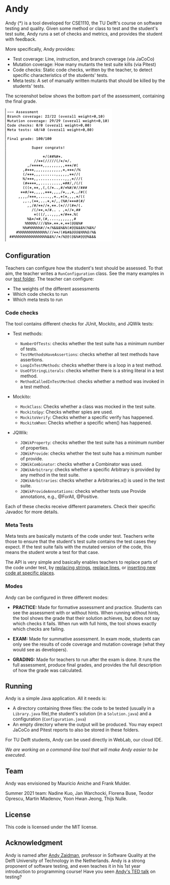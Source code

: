# Andy

Andy (*) is a tool developed for CSE1110, the TU Delft's course on software testing and quality. 
Given some method or class to test and the student's test suite, Andy runs a set of checks and metrics,
and provides the student with feedback.

More specifically, Andy provides:

* Test coverage: Line, instruction, and branch coverage (via JaCoCo)
* Mutation coverage: How many mutants the test suite kills (via Pitest)
* Code checks: Static code checks, written by the teacher, to detect specific 
characteristics of the students' tests.
* Meta tests: A set of manually written mutants that should be killed by the students' tests.

The screenshot below shows the bottom part of the assessment, containing the final grade.

![](doc/screenshot.png)

## Configuration

Teachers can configure how the student's test should be assessed. To that aim, the teacher 
writes a `RunConfiguration` class. See the many examples in our [test folder](https://github.com/cse1110/andy/tree/main/src/test/resources/grader/fixtures/Config).
The teacher can configure:

* The weights of the different assessments
* Which code checks to run
* Which meta tests to run

### Code checks

The tool contains different checks for JUnit, Mockito, and JQWik tests:

- Test methods:
    - `NumberOfTests`: checks whether the test suite has a minimum number of tests.
    - `TestMethodsHaveAssertions`: checks whether all test methods have assertions.
    - `LoopInTestMethods`: checks whether there is a loop in a test method.
    - `UseOfStringLiterals`: checks whether there is a string literal in a test method.
    - `MethodCalledInTestMethod`: checks whether a method was invoked in a test method.

- Mockito:
    - `MockClass`: Checks whether a class was mocked in the test suite.
    - `MockitoSpy`: Checks whether spies are used.
    - `MockitoVerify`: Checks whether a specific verify has happened.
    - `MockitoWhen`: Checks whether a specific when() has happened.

- JQWik:
    - `JQWikProperty`: checks whether the test suite has a minimum number of properties.
    - `JQWikProvide`: checks whether the test suite has a minimum number of provide.
    - `JQWikCombinator`: checks whether a Combinator was used.
    - `JQWikArbitrary`: checks whether a specific Arbitrary<X> is provided by any method in the test suite.
    - `JQWikArbitraries`: checks whether a Arbitraries.x() is used in the test suite.
    - `JQWikProvideAnnotations`: checks whether tests use Provide annotations, e.g., @ForAll, @Positive.

Each of these checks receive different parameters. Check their specific Javadoc for more details.

### Meta Tests

Meta tests are basically mutants of the code under test. Teachers write those to ensure that the
student's test suite contains the test cases they expect. If the test suite fails with the mutated
version of the code, this means the student wrote a test for that case. 

The API is very simple and basically enables teachers to replace parts of the code under test, by
[replacing strings](https://github.com/cse1110/andy/blob/main/src/main/java/nl/tudelft/cse1110/andy/config/MetaTest.java#L27),
[replace lines](https://github.com/cse1110/andy/blob/main/src/main/java/nl/tudelft/cse1110/andy/config/MetaTest.java#L36), or
[inserting new code at specific places](https://github.com/cse1110/andy/blob/main/src/main/java/nl/tudelft/cse1110/andy/config/MetaTest.java#L45).

### Modes

Andy can be configured in three different modes:

* **PRACTICE:** Made for formative assessment and practice. Students can see the assessment with or without hints. When running without hints, 
the tool shows the grade that their solution achieves, but does not say which checks it fails. When run with full hints, the tool shows exactly which
checks are failing.

* **EXAM:** Made for summative assessment. In exam mode, students can only see the results of code coverage
and mutation coverage (what they would see as developers). 

* **GRADING:** Made for teachers to run after the exam is done. It runs the full assessment, produce final grades, and 
provides the full description of how the grade was calculated.

## Running

Andy is a simple Java application. All it needs is:

* A directory containing three files: the code to be tested (usually in a `Library.java` file),the student's solution (in a `Solution.java`) and a configuration (`Configuration.java`)
* An empty directory where the output will be produced. You may expect JaCoCo and Pitest reports to also be stored in these folders.

For TU Delft students, Andy can be used directly in WebLab, our cloud IDE.

_We are working on a command-line tool that will make Andy easier to be executed_.

## Team

Andy was envisioned by Maurício Aniche and Frank Mulder.

Summer 2021 team: Nadine Kuo, Jan Warchocki, Florena Buse, Teodor Oprescu, Martin Mladenov, Yoon Hwan Jeong, Thijs Nulle.

## License

This code is licensed under the MIT license.

## Acknowledgment

Andy is named after [Andy Zaidman](https://azaidman.github.io), professor in Software Quality at the
Delft University of Technology in the Netherlands. Andy is a strong proponent of software testing, and
even teaches it in his 1st year introduction to programming course! 
Have you seen [Andy's TED talk](https://www.youtube.com/watch?v=IfXVEz_mMHI) on testing?
